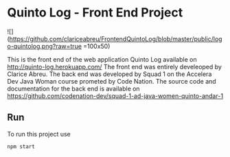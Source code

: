 # Quinto Log - Front End Project
![](https://github.com/clariceabreu/FrontendQuintoLog/blob/master/public/logo-quintolog.png?raw=true =100x50)

This is the front end of the web application Quinto Log available on http://quinto-log.herokuapp.com/
The front end was entirely develeoped by Clarice Abreu.
The back end was developed by Squad 1 on the Accelera Dev Java Woman course prometed by Code Nation. The source code and documentation for the back end is available on https://github.com/codenation-dev/squad-1-ad-java-women-quinto-andar-1

## Run
To run this project use 
```
npm start
```

